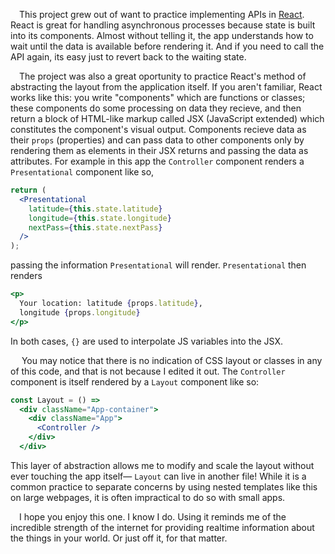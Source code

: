  This project grew out of want to practice implementing APIs in [React](https://reactjs.org). React is great for handling asynchronous processes because state is built into its components. Almost without telling it, the app understands how to wait until the data is available before rendering it. And if you need to call the API again, its easy just to revert back to the waiting state.

 The project was also a great oportunity to practice React's method of abstracting the layout from the application itself. If you aren't familiar, React works like this: you write "components" which are functions or classes; these components do some processing on data they recieve, and then return a block of HTML-like markup called JSX (JavaScript extended) which constitutes the component's visual output. Components recieve data as their `props` (properties) and can pass data to other components only by rendering them as elements in their JSX returns and passing the data as attributes. For example in this app the `Controller` component renders a `Presentational` component like so,

```jsx
return (
  <Presentational
    latitude={this.state.latitude}
    longitude={this.state.longitude}
    nextPass={this.state.nextPass}
  />
);
```

passing the information `Presentational` will render. `Presentational` then renders

```jsx
<p>
  Your location: latitude {props.latitude},
  longitude {props.longitude}
</p>
```

In both cases, `{}` are used to interpolate JS variables into the JSX.

  You may notice that there is no indication of CSS layout or classes in any of this code, and that is not because I edited it out. The `Controller` component is itself rendered by a `Layout` component like so:

```jsx
const Layout = () =>
  <div className="App-container">
    <div className="App">
      <Controller />
    </div>
  </div>
 ```

This layer of abstraction allows me to modify and scale the layout without ever touching the app itself— `Layout` can live in another file! While it is a common practice to separate concerns by using nested templates like this on large webpages, it is often impractical to do so with small apps.

 I hope you enjoy this one. I know I do. Using it reminds me of the incredible strength of the internet for providing realtime information about the things in your world. Or just off it, for that matter.
